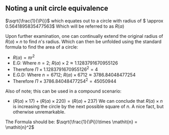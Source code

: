 ## Noting a unit circle equivalence 

$\sqrt{\frac{1}{\Pi}}$ which equates out to a circle with radius of $	\approx 0.5641895835477563$ Which will be referred to as $\mathit{R}(\alpha)$

Upon further examination, one can continually extend the original radius of $\mathit{R}(\alpha)\times\mathit{n}$ to find $\mathit{n}$'s radius. Which can then be unfolded using the standard formula to find the area of a circle:
- $\mathit{R}(\alpha)=\pi\mathit{r}^2$
- E.G: Where $\mathit{n}=2$; $\mathit{R}(\alpha)\times 2 	\approx 1.1283791670955126$
- Therefore $\Pi\times 1.1283791670955126^2 = 4$ 
- E.G.D: Where $\mathit{n}=6712$; $\mathit{R}(\alpha) \times 6712 	\approx 3786.84048477254$ 
- Therefore $\Pi\times 3786.84048477254^2 = 45050944$
  
Also of note; this can be used in a compound scenario: 
- $(\mathit{R}(\alpha) \times 17) + (\mathit{R}(\alpha) \times 220) = (\mathit{R}(\alpha) + 237)$
We can conclude that $\mathit{R}(\alpha)\times\mathit{n}$ is increasing the circle by the next possible square of $\mathit{n}$. A nice fact, but otherwise unremarkable.
  
The Formula should be: $\sqrt{\frac{1}{\Pi}}\times \mathit{n} = \mathit{n}^2$
